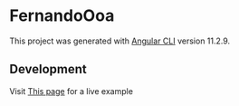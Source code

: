 # FernandoOoa

This project was generated with [Angular CLI](https://github.com/angular/angular-cli) version 11.2.9.

## Development

Visit [This page](http://FernandoOoa.s3-website-us-east-1.amazonaws.com/) for a live example
